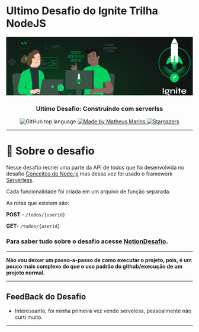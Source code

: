 # Ultimo Desafio do Ignite Trilha NodeJS

<img alt="Ignite" src="./assets/capa_ignite.png" />

<h3 align="center">
  Ultimo Desafio: Construindo com serverlss
</h3>

<p align="center">
  <img alt="GitHub top language" src="https://img.shields.io/github/languages/top/Mar0la/ignite-construindo-com-serverless?style=flat">
  <a href="https://app.rocketseat.com.br/me/matheus-marins">
    <img alt="Made by Matheus Marins" src="https://img.shields.io/badge/mand%20by-matheus%20marins-darkgreen">
  </a>
  <a href="https://github.com/rocketseat-education/ignite-nodejs-serverless/stargazers">
      <img alt="Stargazers" src="https://img.shields.io/github/stars/rocketseat-education/ignite-nodejs-serverless?style=social">
    </a>
  </p>

---

# :rocket: Sobre o desafio

Nesse desafio recriei uma parte da API de *todos* que foi desenvolvida no desafio [Conceitos do Node.js](https://www.notion.so/59ccb235aecd43a6a06bf09a24e7ede8) mas dessa vez foi usado o framework [Serverless](https://www.serverless.com/).

Cada funcionalidade foi criada em um arquivo de função separada.

As rotas que existem são:

**POST -** `/todos/{userid}`

**GET-** `/todos/{userid}`

### **Para saber tudo sobre o desafio acesse [NotionDesafio](https://www.notion.so/Desafio-01-Construindo-com-serverless-1fdde2c717a94f7aa077e746cb077bec#43710864611c4079ad6428f2d9aa2213).**
 
---
**Não vou deixar um passo-a-passo de como executar o projeto, pois, é um pouco mais complexo do que o uso padrão do github/execução de um projeto normal.**

---


## FeedBack do Desafio
  - Interessante, foi minha primeira vez vendo serveless, pessoalmente não curti muito.
---




